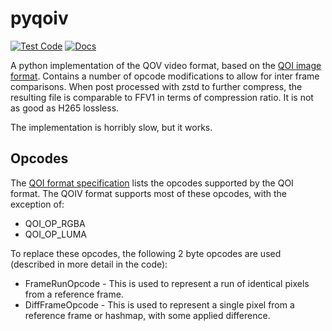 # pyqoiv

[![Test Code](https://github.com/mark-goodall/pyqoiv/actions/workflows/test.yml/badge.svg)](https://github.com/mark-goodall/pyqoiv/actions/workflows/test.yml)
[![Docs](https://app.readthedocs.org/projects/pyqoiv/badge/?version=latest)](https://pyqoiv.readthedocs.io/en/latest/)

A python implementation of the QOV video format, based on the [QOI image format](https://qoiformat.org/).
Contains a number of opcode modifications to allow for inter frame comparisons.
When post processed with zstd to further compress, the resulting file is
comparable to FFV1 in terms of compression ratio. It is not as good as H265
lossless.

The implementation is horribly slow, but it works.

## Opcodes

The [QOI format specification](https://qoiformat.org/qoi-specification.pdf) lists the opcodes supported by the QOI format.
The QOIV format supports most of these opcodes, with the exception of:

- QOI_OP_RGBA
- QOI_OP_LUMA

To replace these opcodes, the following 2 byte opcodes are used (described in
more detail in the code):

- FrameRunOpcode - This is used to represent a run of identical pixels from a
  reference frame.
- DiffFrameOpcode - This is used to represent a single pixel from a reference
  frame or hashmap, with some applied difference.
